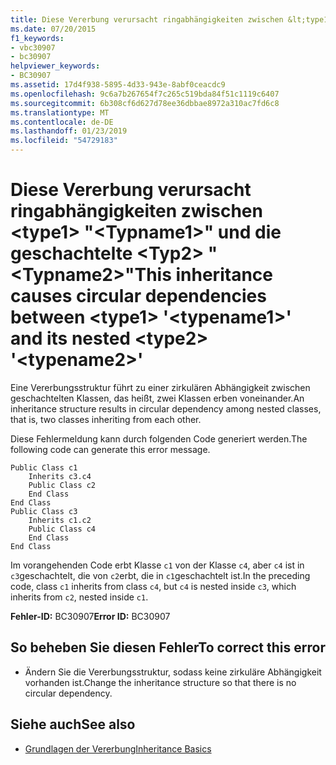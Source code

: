 ```yaml
---
title: Diese Vererbung verursacht ringabhängigkeiten zwischen &lt;type1&gt; "&lt;Typname1&gt;" und die geschachtelte &lt;Typ2&gt; "&lt;Typname2&gt;"
ms.date: 07/20/2015
f1_keywords:
- vbc30907
- bc30907
helpviewer_keywords:
- BC30907
ms.assetid: 17d4f938-5895-4d33-943e-8abf0ceacdc9
ms.openlocfilehash: 9c6a7b267654f7c265c519bda84f51c1119c6407
ms.sourcegitcommit: 6b308cf6d627d78ee36dbbae8972a310ac7fd6c8
ms.translationtype: MT
ms.contentlocale: de-DE
ms.lasthandoff: 01/23/2019
ms.locfileid: "54729183"
---
```

# <a name="this-inheritance-causes-circular-dependencies-between-lttype1gt-lttypename1gt-and-its-nested-lttype2gt-lttypename2gt"></a><span data-ttu-id="a0fde-102">Diese Vererbung verursacht ringabhängigkeiten zwischen &lt;type1&gt; "&lt;Typname1&gt;" und die geschachtelte &lt;Typ2&gt; "&lt;Typname2&gt;"</span><span class="sxs-lookup"><span data-stu-id="a0fde-102">This inheritance causes circular dependencies between &lt;type1&gt; '&lt;typename1&gt;' and its nested &lt;type2&gt; '&lt;typename2&gt;'</span></span>
<span data-ttu-id="a0fde-103">Eine Vererbungsstruktur führt zu einer zirkulären Abhängigkeit zwischen geschachtelten Klassen, das heißt, zwei Klassen erben voneinander.</span><span class="sxs-lookup"><span data-stu-id="a0fde-103">An inheritance structure results in circular dependency among nested classes, that is, two classes inheriting from each other.</span></span>  
  
 <span data-ttu-id="a0fde-104">Diese Fehlermeldung kann durch folgenden Code generiert werden.</span><span class="sxs-lookup"><span data-stu-id="a0fde-104">The following code can generate this error message.</span></span>  
  
```  
Public Class c1  
    Inherits c3.c4  
    Public Class c2  
    End Class  
End Class  
Public Class c3  
    Inherits c1.c2  
    Public Class c4  
    End Class  
End Class  
```  
  
 <span data-ttu-id="a0fde-105">Im vorangehenden Code erbt Klasse `c1` von der Klasse `c4`, aber `c4` ist in `c3`geschachtelt, die von `c2`erbt, die in `c1`geschachtelt ist.</span><span class="sxs-lookup"><span data-stu-id="a0fde-105">In the preceding code, class `c1` inherits from class `c4`, but `c4` is nested inside `c3`, which inherits from `c2`, nested inside `c1`.</span></span>  
  
 <span data-ttu-id="a0fde-106">**Fehler-ID:** BC30907</span><span class="sxs-lookup"><span data-stu-id="a0fde-106">**Error ID:** BC30907</span></span>  
  
## <a name="to-correct-this-error"></a><span data-ttu-id="a0fde-107">So beheben Sie diesen Fehler</span><span class="sxs-lookup"><span data-stu-id="a0fde-107">To correct this error</span></span>  
  
-   <span data-ttu-id="a0fde-108">Ändern Sie die Vererbungsstruktur, sodass keine zirkuläre Abhängigkeit vorhanden ist.</span><span class="sxs-lookup"><span data-stu-id="a0fde-108">Change the inheritance structure so that there is no circular dependency.</span></span>  
  
## <a name="see-also"></a><span data-ttu-id="a0fde-109">Siehe auch</span><span class="sxs-lookup"><span data-stu-id="a0fde-109">See also</span></span>
- [<span data-ttu-id="a0fde-110">Grundlagen der Vererbung</span><span class="sxs-lookup"><span data-stu-id="a0fde-110">Inheritance Basics</span></span>](../../visual-basic/programming-guide/language-features/objects-and-classes/inheritance-basics.md)
